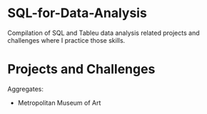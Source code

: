 # SQL-for-Data-Analysis

Compilation of SQL and Tableu data analysis related projects and challenges where I practice those skills.

# Projects and Challenges 

Aggregates: 
- Metropolitan Museum of Art 


